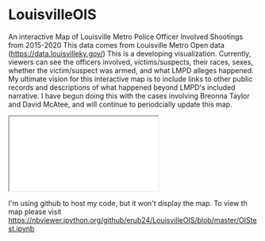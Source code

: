 # LouisvilleOIS
An interactive Map of Louisville Metro Police Officer Involved Shootings from 2015-2020
This data comes from Louisville Metro Open data (https://data.louisvilleky.gov/)
This is a developing visualization. Currently, viewers can see the officers involved, victims/suspects, their races, sexes, whether the victim/suspect was armed, and what LMPD alleges happened. My ultimate vision for this interactive map is to include links to other public records and descriptions of what happened beyond LMPD's included narrative. I have begun doing this with the cases involving Breonna Taylor and David McAtee, and will continue to periodcially update this map. 


<iframe src="file:///C:/Users/emmar/.spyder-py3/myMap.html"></iframe>





I'm using github to host my code, but it won't display the map. To view th map please visit https://nbviewer.ipython.org/github/erub24/LouisvilleOIS/blob/master/OIStest.ipynb 
